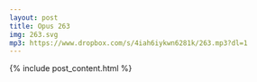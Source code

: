 ```yaml
---
layout: post
title: Opus 263
img: 263.svg
mp3: https://www.dropbox.com/s/4iah6iykwn6281k/263.mp3?dl=1
---
```


{% include post_content.html %}
